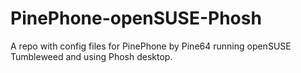 # PinePhone-openSUSE-Phosh
A repo with config files for PinePhone by Pine64 running openSUSE Tumbleweed and using Phosh desktop.

